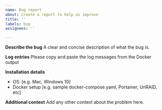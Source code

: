 ```yaml
---
name: Bug report
about: Create a report to help us improve
title: ''
labels: bug
assignees: ''

---
```


**Describe the bug**
A clear and concise description of what the bug is.

**Log entries**
Please copy and paste the log messages from the Docker output

**Installation details**
 - OS: [e.g. Mac, Windows 10]
 - Docker setup [e.g. sample docker-compose.yaml, Portainer, UnRAID, etc]

**Additional context**
Add any other context about the problem here.
